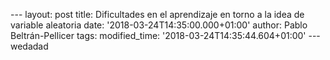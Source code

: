 --- layout: post title: Dificultades en el aprendizaje en torno a la
idea de variable aleatoria date: '2018-03-24T14:35:00.000+01:00' author:
Pablo Beltrán-Pellicer tags: modified\_time:
'2018-03-24T14:35:44.604+01:00' --- wedadad
